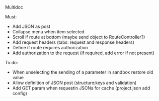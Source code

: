 Multidoc

Must:
- Add JSON as post
- Collapse menu when item selected
- Scroll if route at bottom (maybe send object to RouteController?)
- Add request headers (tabs: request and response headers)
- Define if route requires authorization
- Add authorization to the request (if required, add error if not present)

To do:
- When unselecting the sending of a parameter in sandbox restore old value
- Allow definition of JSON post (structure:keys and validation)
- Add GET param when requestin JSONs for cache (project.json add config)